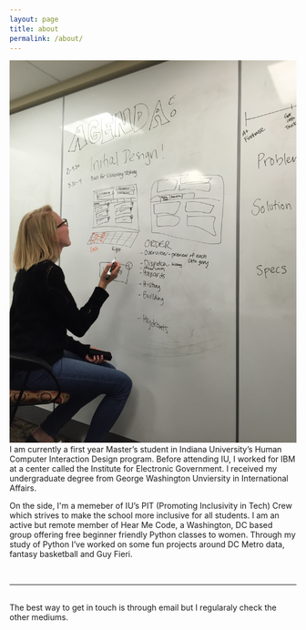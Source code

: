 ```yaml
---
layout: page
title: about
permalink: /about/
---
```


<img class="col one right" src="/img/another_whiteboard.jpeg">


<br/>
I am currently a first year Master’s student in Indiana University’s <a class="homepage_keywords">Human Computer Interaction Design</a> program. Before attending IU, I worked for <a class="homepage_keywords">IBM</a> at a center called the <a class="homepage_keywords">Institute for Electronic Government</a>. I received my undergraduate degree from George Washington Unviersity in <a class="homepage_keywords">International Affairs</a>. 

On the side, I'm a memeber of IU’s <a class="homepage_keywords">PIT (Promoting Inclusivity in Tech) Crew</a> which strives to make the school more inclusive for all students. I am an active but remote member of <a class="homepage_keywords">Hear Me Code</a>, a Washington, DC based group offering free beginner friendly Python classes to women. Through my study of <a class="homepage_keywords">Python</a> I’ve worked on some fun projects around DC Metro data, fantasy basketball and Guy Fieri. 

<br/>
<hr/>
<br/>
<span class="contacticon center">
	<a href="mailto:maggie.criqui@gmail.com"><i class="fa fa-envelope-square"></i></a>
	<a href="https://github.com/mcriqui" target="_blank"><i class="fa fa-github-square"></i></a>
	<a href="https://www.linkedin.com/in/maggie-criqui-4ba46a2a" target="_blank"><i class="fa fa-linkedin-square"></i></a>
	<a href="https://twitter.com/MaggieCriqui" target="_blank"><i class="fa fa-twitter-square"></i></a>
</span>

<div class="col three caption">
	The best way to get in touch is through email but I regularaly check the other mediums.
</div>

